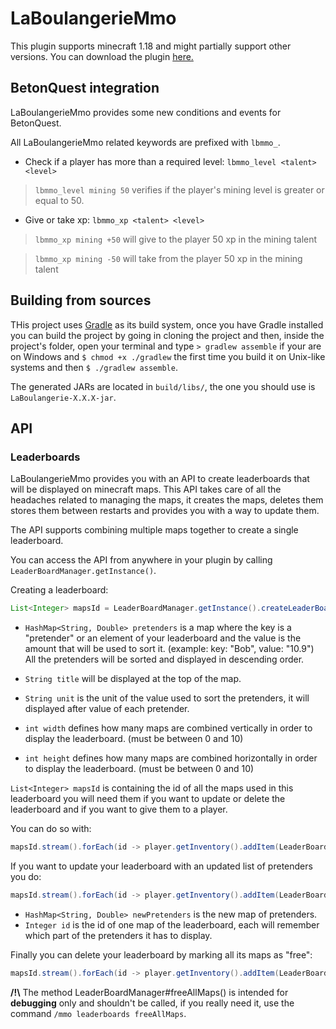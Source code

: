 # LaBoulangerieMmo

This plugin supports minecraft 1.18 and might partially support other versions.
You can download the plugin [here.](https://github.com/LaBoulangerie/LaBoulangerieMmo/releases/latest)

## BetonQuest integration

LaBoulangerieMmo provides some new conditions and events for BetonQuest.

All LaBoulangerieMmo related keywords are prefixed with `lbmmo_`.

- Check if a player has more than a required level: `lbmmo_level <talent> <level>`
> `lbmmo_level mining 50` verifies if the player's mining level is greater or equal to 50.

- Give or take xp: `lbmmo_xp <talent> <level>`
> `lbmmo_xp mining +50` will give to the player 50 xp in the mining talent

> `lbmmo_xp mining -50` will take from the player 50 xp in the mining talent

## Building from sources

THis project uses [Gradle](https://gradle.org/) as its build system, once you have Gradle installed you can build the project by going in cloning the project and then, inside the project's folder, open your terminal and type `> gradlew assemble` if your are on Windows and `$ chmod +x ./gradlew` the first time you build it on Unix-like systems and then `$ ./gradlew assemble`.

The generated JARs are located in `build/libs/`, the one you should use is `LaBoulangerie-X.X.X-jar`.

## API

### Leaderboards

LaBoulangerieMmo provides you with an API to create leaderboards that will be displayed on minecraft maps.
This API takes care of all the headaches related to managing the maps, it creates the maps, deletes them stores them between restarts and provides you with a way to update them.

The API supports combining multiple maps together to create a single leaderboard.

You can access the API from anywhere in your plugin by calling `LeaderBoardManager.getInstance()`.

Creating a leaderboard:

```java
List<Integer> mapsId = LeaderBoardManager.getInstance().createLeaderBoard(pretenders, title, unit, width, height)
```

- `HashMap<String, Double> pretenders` is a map where the key is a "pretender" or an element of your leaderboard and the value is the amount that will be used to sort it. (example: key: "Bob", value: "10.9")
All the pretenders will be sorted and displayed in descending order.

- `String title` will be displayed at the top of the map.
- `String unit` is the unit of the value used to sort the pretenders, it will displayed after value of each pretender.
- `int width` defines how many maps are combined vertically in order to display the leaderboard. (must be between 0 and 10)
- `int height` defines how many maps are combined horizontally in order to display the leaderboard. (must be between 0 and 10)

`List<Integer> mapsId` is containing the id of all the maps used in this leaderboard you will need them if you want to update or delete the leaderboard and if you want to give them to a player.

You can do so with:
```java
mapsId.stream().forEach(id -> player.getInventory().addItem(LeaderBoardManager.getInstance().getMapItem(id)));
```

If you want to update your leaderboard with an updated list of pretenders you do:

```java
mapsId.stream().forEach(id -> player.getInventory().addItem(LeaderBoardManager.getInstance().updateMap(id, newPretenders)));
```
- `HashMap<String, Double> newPretenders` is the new map of pretenders.
- `Integer id` is the id of one map of the leaderboard, each will remember which part of the pretenders it has to display.

Finally you can delete your leaderboard by marking all its maps as "free":
```java
mapsId.stream().forEach(id -> player.getInventory().addItem(LeaderBoardManager.getInstance().freeMap(id)));
```

**/!\\** The method LeaderBoardManager#freeAllMaps() is intended for **debugging** only and shouldn't be called, if you really need it, use the command `/mmo leaderboards freeAllMaps`.
